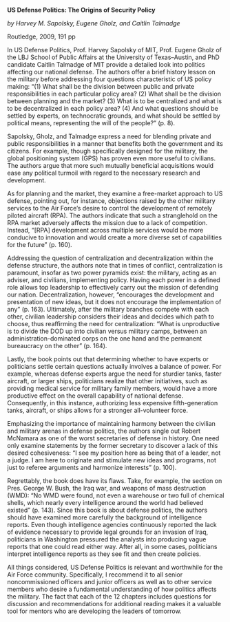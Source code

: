 **US Defense Politics: The Origins of Security Policy**

_by Harvey M. Sapolsky, Eugene Gholz, and Caitlin Talmadge_

Routledge, 2009, 191 pp

In US Defense Politics, Prof. Harvey Sapolsky of MIT, Prof. Eugene Gholz of the LBJ School of Public Affairs at the University of Texas–Austin, and PhD candidate Caitlin Talmadge of MIT provide a detailed look into politics affecting our national defense. The authors offer a brief history lesson on the military before addressing four questions characteristic of US policy making: “(1) What shall be the division between public and private responsibilities in each particular policy area? (2) What shall be the division between planning and the market? (3) What is to be centralized and what is to be decentralized in each policy area? (4) And what questions should be settled by experts, on technocratic grounds, and what should be settled by political means, representing the will of the people?” (p. 8).

Sapolsky, Gholz, and Talmadge express a need for blending private and public responsibilities in a manner that benefits both the government and its citizens. For example, though specifically designed for the military, the global positioning system (GPS) has proven even more useful to civilians. The authors argue that more such mutually beneficial acquisitions would ease any political turmoil with regard to the necessary research and development.

As for planning and the market, they examine a free-market approach to US defense, pointing out, for instance, objections raised by the other military services to the Air Force’s desire to control the development of remotely piloted aircraft (RPA). The authors indicate that such a stranglehold on the RPA market adversely affects the mission due to a lack of competition. Instead, “[RPA] development across multiple services would be more conducive to innovation and would create a more diverse set of capabilities for the future” (p. 160).

Addressing the question of centralization and decentralization within the defense structure, the authors note that in times of conflict, centralization is paramount, insofar as two power pyramids exist: the military, acting as an adviser, and civilians, implementing policy. Having each power in a defined role allows top leadership to effectively carry out the mission of defending our nation. Decentralization, however, “encourages the development and presentation of new ideas, but it does not encourage the implementation of any” (p. 163). Ultimately, after the military branches compete with each other, civilian leadership considers their ideas and decides which path to choose, thus reaffirming the need for centralization: “What is unproductive is to divide the DOD up into civilian versus military camps, between an administration-dominated corps on the one hand and the permanent bureaucracy on the other” (p. 164).

Lastly, the book points out that determining whether to have experts or politicians settle certain questions actually involves a balance of power. For example, whereas defense experts argue the need for sturdier tanks, faster aircraft, or larger ships, politicians realize that other initiatives, such as providing medical service for military family members, would have a more productive effect on the overall capability of national defense. Consequently, in this instance, authorizing less expensive fifth-generation tanks, aircraft, or ships allows for a stronger all-volunteer force.

Emphasizing the importance of maintaining harmony between the civilian and military arenas in defense politics, the authors single out Robert McNamara as one of the worst secretaries of defense in history. One need only examine statements by the former secretary to discover a lack of this desired cohesiveness: “I see my position here as being that of a leader, not a judge. I am here to originate and stimulate new ideas and programs, not just to referee arguments and harmonize interests” (p. 100).

Regrettably, the book does have its flaws. Take, for example, the section on Pres. George W. Bush, the Iraq war, and weapons of mass destruction (WMD): “No WMD were found, not even a warehouse or two full of chemical shells, which nearly every intelligence around the world had believed existed” (p. 143). Since this book is about defense politics, the authors should have examined more carefully the background of intelligence reports. Even though intelligence agencies continuously reported the lack of evidence necessary to provide legal grounds for an invasion of Iraq, politicians in Washington pressured the analysts into producing vague reports that one could read either way. After all, in some cases, politicians interpret intelligence reports as they see fit and then create policies.

All things considered, US Defense Politics is relevant and worthwhile for the Air Force community. Specifically, I recommend it to all senior noncommissioned officers and junior officers as well as to other service members who desire a fundamental understanding of how politics affects the military. The fact that each of the 12 chapters includes questions for discussion and recommendations for additional reading makes it a valuable tool for mentors who are developing the leaders of tomorrow.
